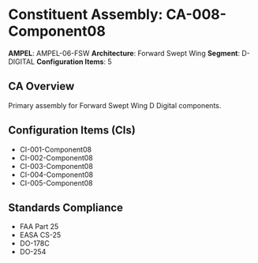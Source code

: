 # Constituent Assembly: CA-008-Component08

**AMPEL**: AMPEL-06-FSW
**Architecture**: Forward Swept Wing
**Segment**: D-DIGITAL
**Configuration Items**: 5

## CA Overview
Primary assembly for Forward Swept Wing D Digital components.

## Configuration Items (CIs)
- CI-001-Component08
- CI-002-Component08
- CI-003-Component08
- CI-004-Component08
- CI-005-Component08

## Standards Compliance
- FAA Part 25
- EASA CS-25
- DO-178C
- DO-254
